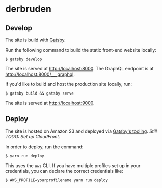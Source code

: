 # derbruden

## Develop

The site is build with [Gatsby](https://www.gatsbyjs.com/docs/quick-start/).

Run the following command to build the static front-end website locally:

```
$ gatsby develop
```

The site is served at <http://localhost:8000>. The GraphQL endpoint is at <http://localhost:8000/___graphql>.

If you'd like to build and host the production site locally, run:

```
$ gatsby build && gatsby serve
```

The site is served at <http://localhost:9000>.

## Deploy

The site is hosted on Amazon S3 and deployed via [Gatsby's tooling](https://www.gatsbyjs.com/docs/deploying-to-s3-cloudfront/). *Still TODO: Set up CloudFront*.

In order to deploy, run the command:

```
$ yarn run deploy
```

This uses the `aws` CLI. If you have multiple profiles set up in your credentials, you can declare the correct credentials like:

```
$ AWS_PROFILE=yourprofilename yarn run deploy
```
